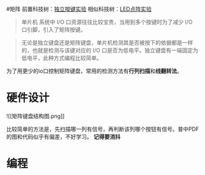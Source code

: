 #矩阵
前置科技树：[独立按键实验](./第13章-独立按键实验)
相似科技树：[LED点阵实验](./第16章-LED点阵实验)
>单片机 系统中 I/O 口资源往往比较宝贵，当用到多个按键时为了减少 I/O 口引脚，引入了矩阵按键。

>无论是独立键盘还是矩阵键盘，单片机检测其是否被按下的依据都是一样 的，也就是检测与该键对应的 I/O 口是否为低电平。独立键盘有一端固定为低电平，此种方式编程比较简单。

为了用更少的io口控制矩阵键盘，常用的检测方法有**行列扫描**和**线翻转法**。

# 硬件设计

![[矩阵键盘结构图.png]]

比较简单的方法是，先扫描哪一列有信号，再判断该列哪个按钮有信号。普中PDF的图和代码似乎有偏差，不好学习。
**记得要消抖**

# 编程